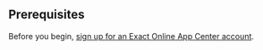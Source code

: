 ## Prerequisites

Before you begin, [sign up for an Exact Online App Center account](https://apps.exactonline.com/).
